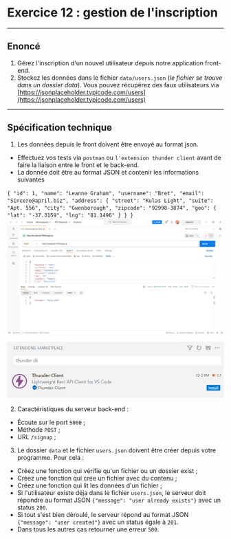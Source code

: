 
# Exercice 12 : gestion de l'inscription

---

## Enoncé

1. Gérez l'inscription d'un nouvel utilisateur depuis notre application front-end.
2. Stockez les données dans le fichier `data/users.json` (*le fichier se trouve dans un dossier data*).
Vous pouvez récupérez des faux utilisateurs via [https://jsonplaceholder.typicode.com/users](https://jsonplaceholder.typicode.com/users)

---

## Spécification technique

1. Les données depuis le front doivent être envoyé au format json.
- Effectuez vos tests via `postman` ou `l'extension thunder client` avant de faire la liaison entre le front et le back-end.
- La donnée doit être au format JSON et contenir les informations suivantes 

`{
    "id": 1,
    "name": "Leanne Graham",
    "username": "Bret",
    "email": "Sincere@april.biz",
    "address": {
      "street": "Kulas Light",
      "suite": "Apt. 556",
      "city": "Gwenborough",
      "zipcode": "92998-3874",
      "geo": {
        "lat": "-37.3159",
        "lng": "81.1496"
      }
    }
  }
`
![img](./ressources/img/postman.png)

![img](./ressources/img/thunderclient.png)


2. Caractéristiques du serveur back-end :
- Écoute sur le port `5000` ;
- Méthode `POST` ;
- URL `/signup` ;
3. Le dossier `data` et le fichier `users.json` doivent être créer depuis votre programme. Pour cela :
- Créez une fonction qui vérifie qu'un fichier ou un dossier exist ;
- Créez une fonction qui crée un fichier avec du contenu ;
- Créez une fonction qui lit les données d'un fichier ;
- Si l'utilisateur existe déja dans le fichier `users.json`, le serveur doit répondre au format JSON  `{"message": "user already exists"}` avec un status `200`.
- Si tout s'est bien déroulé, le serveur répond au format JSON `{"message": "user created"}` avec un status égale à `201`.
- Dans tous les autres cas retourner une erreur `500`.